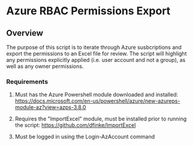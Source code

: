 # Azure RBAC Permissions Export
## Overview
The purpose of this script is to iterate through Azure susbcriptions and export the permissions to an Excel file for review. The script will highlight any permissions explicitly applied (i.e. user account and not a group), as well as any owner permissions. 

### Requirements
1) Must has the Azure Powershell module downloaded and installed: https://docs.microsoft.com/en-us/powershell/azure/new-azureps-module-az?view=azps-3.8.0

2) Requires the "ImportExcel" module, must be installed prior to running the script: https://github.com/dfinke/ImportExcel

3) Must be logged in using the Login-AzAccount command

